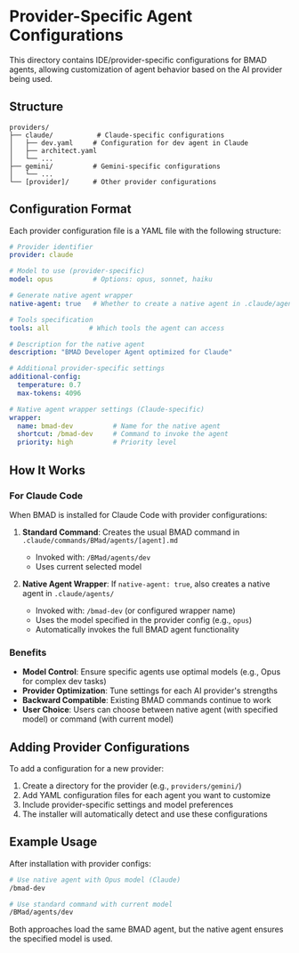 # Provider-Specific Agent Configurations

This directory contains IDE/provider-specific configurations for BMAD agents, allowing customization of agent behavior based on the AI provider being used.

## Structure

```
providers/
├── claude/           # Claude-specific configurations
│   ├── dev.yaml     # Configuration for dev agent in Claude
│   ├── architect.yaml
│   └── ...
├── gemini/          # Gemini-specific configurations
│   └── ...
└── [provider]/      # Other provider configurations
```

## Configuration Format

Each provider configuration file is a YAML file with the following structure:

```yaml
# Provider identifier
provider: claude

# Model to use (provider-specific)
model: opus          # Options: opus, sonnet, haiku

# Generate native agent wrapper
native-agent: true   # Whether to create a native agent in .claude/agents/

# Tools specification
tools: all          # Which tools the agent can access

# Description for the native agent
description: "BMAD Developer Agent optimized for Claude"

# Additional provider-specific settings
additional-config:
  temperature: 0.7
  max-tokens: 4096

# Native agent wrapper settings (Claude-specific)
wrapper:
  name: bmad-dev          # Name for the native agent
  shortcut: /bmad-dev     # Command to invoke the agent
  priority: high          # Priority level
```

## How It Works

### For Claude Code

When BMAD is installed for Claude Code with provider configurations:

1. **Standard Command**: Creates the usual BMAD command in `.claude/commands/BMad/agents/[agent].md`
   - Invoked with: `/BMad/agents/dev`
   - Uses current selected model

2. **Native Agent Wrapper**: If `native-agent: true`, also creates a native agent in `.claude/agents/`
   - Invoked with: `/bmad-dev` (or configured wrapper name)
   - Uses the model specified in the provider config (e.g., `opus`)
   - Automatically invokes the full BMAD agent functionality

### Benefits

- **Model Control**: Ensure specific agents use optimal models (e.g., Opus for complex dev tasks)
- **Provider Optimization**: Tune settings for each AI provider's strengths
- **Backward Compatible**: Existing BMAD commands continue to work
- **User Choice**: Users can choose between native agent (with specified model) or command (with current model)

## Adding Provider Configurations

To add a configuration for a new provider:

1. Create a directory for the provider (e.g., `providers/gemini/`)
2. Add YAML configuration files for each agent you want to customize
3. Include provider-specific settings and model preferences
4. The installer will automatically detect and use these configurations

## Example Usage

After installation with provider configs:

```bash
# Use native agent with Opus model (Claude)
/bmad-dev

# Use standard command with current model
/BMad/agents/dev
```

Both approaches load the same BMAD agent, but the native agent ensures the specified model is used.